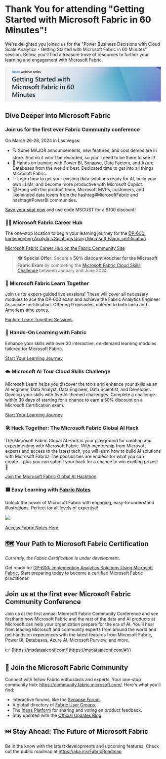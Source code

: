 # Thank You for attending "Getting Started with Microsoft Fabric in 60 Minutes"!

We're delighted you joined us for the "Power Business Decisions with Cloud Scale Analytics - Getting Started with Microsoft Fabric in 60 Minutes" session. Below, you'll find a treasure trove of resources to further your learning and engagement with Microsoft Fabric.

![](./assets/azure-webinar-getting-started-fabric.png)

## Dive Deeper into Microsoft Fabric

### Join us for the first ever Fabric Community conference

On March 26-28, 2024 in Las Vegas:

- 🔍 Some MAJOR announcements, new features, and cool demos are in store. And no it won't be recorded, so you'll need to be there to see it!
- 🎒 Hands on training with Power BI, Synapse, Data Factory, and Azure Databases from the world's best. Dedicated time to get into all things Microsoft Fabric. 
- ✨ Learn how to get your existing data solutions ready for AI, build your own LLMs, and become more productive with Microsoft Copilot.
- 😻 Hang with the product team, Microsoft MVPs, customers, and likeminded data lovers from the hashtag#MicrosoftFabric and hashtag#PowerBI communities. 

[Save your seat now](https://blog.fabric.microsoft.com/en-us/blog/save-your-seat-at-the-ultimate-fabric-learning-event?ft=All) and use code MSCUST for a $100 discount!

### 👩‍💻 Microsoft Fabric Career Hub

The one-stop location to begin your learning journey for the [DP-600: Implementing Analytics Solutions Using Microsoft Fabric certification](https://learn.microsoft.com/en-us/credentials/certifications/exams/dp-600/).

[Microsoft Fabric Career Hub on the Fabric Community Site](https://aka.ms/FabricCareerHub?ocid=fabric24_careerhub_blog_cxa)

> 🎓 **Special Offer:** Secure a **50% discount voucher for the Microsoft Fabric Exam** by completing the [Microsoft Fabric Cloud Skills Challenge](https://aka.ms/fabric30dtli) between January and June 2024.

### 🌟 Microsoft Fabric Learn Together

Join us for expert-guided live sessions! These will cover all necessary modules to ace the DP-600 exam and achieve the Fabric Analytics Engineer Associate certification. Offering 9 episodes, catered to both India and Americas time zones.

[Explore Learn Together Sessions](https://learn.microsoft.com/shows/learn-live/microsoft-fabric-wave-1/)

### 📖 Hands-On Learning with Fabric

Enhance your skills with over 30 interactive, on-demand learning modules tailored for Microsoft Fabric.

[Start Your Learning Journey](https://learn.microsoft.com/training/browse/?products=fabric)

### ☁️ Microsoft AI Tour Cloud Skills Challenge

Microsoft Learn helps you discover the tools and enhance your skills as an AI engineer, Data Analyst, Data Engineer, Data Scientist, and Developer. Develop your skills with five AI-themed challenges. Complete a challenge within 30 days of starting for a chance to earn a 50% discount on a Microsoft Certification exam.

[Start Your Learning Journey](https://learn.microsoft.com/en-us/collections/kxqae021m5j5m?wt.mc_id=aitour_advocacydeck_devcollection_cnl)

### 🛠️ Hack Together: The Microsoft Fabric Global AI Hack

The Microsoft Fabric Global AI Hack is your playground for creating and experimenting with Microsoft Fabric. With mentorship from Microsoft experts and access to the latest tech, you will learn how to build AI solutions with Microsoft Fabric! The possibilities are endless for what you can create... plus you can submit your hack for a chance to win exciting prizes! 🥳

[Join the Microsoft Fabric Global AI Hackthon](https://aka.ms/fabricaihack)

### 🟩 Easy Learning with [Fabric Notes](https://aka.ms/fabricnotes)

Unlock the power of Microsoft Fabric with engaging, easy-to-understand illustrations. Perfect for all levels of expertise!

![](./assets/fabricnotes.png)

[Access Fabric Notes Here](https://aka.ms/fabricnotes)

## 🗺️ Your Path to Microsoft Fabric Certification

_Currently, the Fabric Certification is under development._

Get ready for [DP-600: Implementing Analytics Solutions Using Microsoft Fabric](https://learn.microsoft.com/credentials/certifications/exams/dp-600/). Start preparing today to become a certified Microsoft Fabric practitioner.

## Join us at the first ever Microsoft Fabric Community Conference

Join us at the first annual Microsoft Fabric Community Conference and see firsthand how Microsoft Fabric and the rest of the data and AI products at Microsoft can help your organization prepare for the era of AI. You’ll hear from leading Microsoft and community experts from around the world and get hands on experiences with the latest features from Microsoft Fabric, Power BI, Databases, Azure AI, Microsoft Purview, and more.

👉 [https://msdataaiconf.com/](https://msdataaiconf.com/#!/)

## 💬 Join the Microsoft Fabric Community

Connect with fellow Fabric enthusiasts and experts. Your one-stop community hub: https://community.fabric.microsoft.com/. Here's what you'll find:

- Interactive forums, like the [Synapse Forum](https://community.fabric.microsoft.com/t5/Synapse-forums/ct-p/AC-Community).
- A global directory of [Fabric User Groups](https://community.fabric.microsoft.com/t5/Fabric-User-Groups/ct-p/fbc_usergroups).
- The [Ideas Platform](https://ideas.fabric.microsoft.com/) for sharing and voting on product feedback.
- Stay updated with the [Official Updates Blog](https://blog.fabric.microsoft.com/blog/).

## ⏭️ Stay Ahead: The Future of Microsoft Fabric

Be in the know with the latest developments and upcoming features. Check out the public roadmap at https://aka.ms/FabricRoadmap
